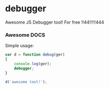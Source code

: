 # debugger
Awesome JS Debugger tool! For free !!44!!!!!444

### Awesome DOCS

Simple usage:

```javascript
var d = function debug(ger)
{
    console.log(ger);
    debugger;
}

d('awesome tool!');
```
